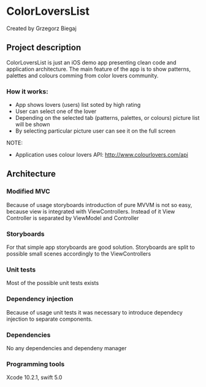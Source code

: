 # ColorLoversList

Created by Grzegorz Biegaj

## Project description

ColorLoversList is just an iOS demo app presenting clean code and application architecture.
The main feature of the app is to show patterns, palettes and colours comming from color lovers community.  

### How it works:
- App shows lovers (users) list soted by high rating
- User can select one of the lover
- Depending on the selected tab (patterns, palettes, or colours) picture list will be shown
- By selecting particular picture user can see it on the full screen

NOTE:
- Application uses colour lovers API: http://www.colourlovers.com/api

## Architecture

### Modified MVC
Because of usage storyboards introduction of pure MVVM is not so easy, because view is integrated with ViewControllers. Instead of it View Controller is separated by ViewModel and Controller

### Storyboards
For that simple app storyboards are good solution. Storyboards are split to possible small scenes accordingly to the ViewControllers

### Unit tests
Most of the possible unit tests exists

### Dependency injection
Because of usage unit tests it was necessary to introduce dependecy injection to separate components.

### Dependencies
No any dependencies and dependeny manager

### Programming tools
Xcode 10.2.1, swift 5.0
